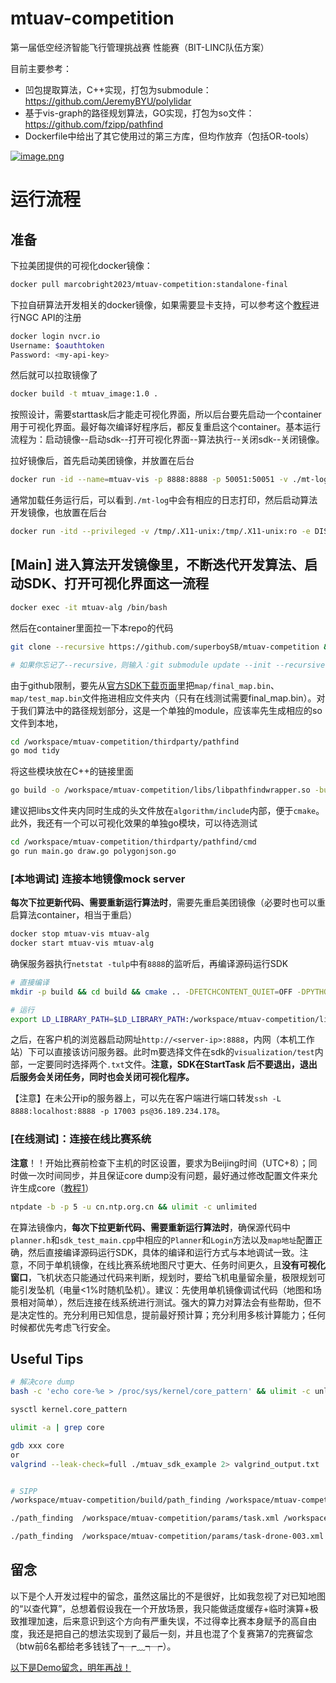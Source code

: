 # mtuav-competition
第一届低空经济智能飞行管理挑战赛 性能赛（BIT-LINC队伍方案）

目前主要参考：
* 凹包提取算法，C++实现，打包为submodule：https://github.com/JeremyBYU/polylidar
* 基于vis-graph的路径规划算法，GO实现，打包为so文件：https://github.com/fzipp/pathfind
* Dockerfile中给出了其它使用过的第三方库，但均作放弃（包括OR-tools）

[![image.png](https://i.postimg.cc/hGXks0zZ/image.png)](https://postimg.cc/PLkVrYM1)

# 运行流程
## 准备
下拉美团提供的可视化docker镜像：
```sh
docker pull marcobright2023/mtuav-competition:standalone-final
```
下拉自研算法开发相关的docker镜像，如果需要显卡支持，可以参考这个[教程](https://docs.nvidia.com/ngc/gpu-cloud/ngc-user-guide/index.html#generating-api-key)进行NGC API的注册
```sh
docker login nvcr.io
Username: $oauthtoken
Password: <my-api-key>
```
然后就可以拉取镜像了
```sh
docker build -t mtuav_image:1.0 .
```
按照设计，需要starttask后才能走可视化界面，所以后台要先启动一个container用于可视化界面。最好每次编译好程序后，都反复重启这个container。基本运行流程为：启动镜像--启动sdk--打开可视化界面--算法执行--关闭sdk--关闭镜像。

拉好镜像后，首先启动美团镜像，并放置在后台
```sh
docker run -id --name=mtuav-vis -p 8888:8888 -p 50051:50051 -v ./mt-log:/mt-log marcobright2023/mtuav-competition:standalone-final start
```
通常加载任务运行后，可以看到`./mt-log`中会有相应的日志打印，然后启动算法开发镜像，也放置在后台
```sh
docker run -itd --privileged -v /tmp/.X11-unix:/tmp/.X11-unix:ro -e DISPLAY=$DISPLAY --gpus all --network=host --name=mtuav-alg mtuav_image:1.0 /bin/bash
```

## [Main] 进入算法开发镜像里，不断迭代开发算法、启动SDK、打开可视化界面这一流程
```sh
docker exec -it mtuav-alg /bin/bash
```
然后在container里面拉一下本repo的代码
```sh
git clone --recursive https://github.com/superboySB/mtuav-competition && cd mtuav-competition

# 如果你忘记了--recursive，则输入：git submodule update --init --recursive
```
由于github限制，要先从[官方SDK下载页面](http://dpurl.cn/lLbhoTvz)里把`map/final_map.bin`、`map/test_map.bin`文件拖进相应文件夹内（只有在线测试需要final_map.bin）。对于我们算法中的路径规划部分，这是一个单独的module，应该率先生成相应的so文件到本地，
```sh
cd /workspace/mtuav-competition/thirdparty/pathfind
go mod tidy
```
将这些模块放在C++的链接里面
```sh
go build -o /workspace/mtuav-competition/libs/libpathfindwrapper.so -buildmode=c-shared main.go pathfind.go polygonjson.go
```
建议把libs文件夹内同时生成的头文件放在`algorithm/include`内部，便于`cmake`。此外，我还有一个可以可视化效果的单独go模块，可以待选测试
```sh
cd /workspace/mtuav-competition/thirdparty/pathfind/cmd 
go run main.go draw.go polygonjson.go
```

### [本地调试] 连接本地镜像mock server
**每次下拉更新代码、需要重新运行算法时**，需要先重启美团镜像（必要时也可以重启算法container，相当于重启）
```sh
docker stop mtuav-vis mtuav-alg
docker start mtuav-vis mtuav-alg
```
确保服务器执行`netstat -tulp`中有`8888`的监听后，再编译源码运行SDK
```sh
# 直接编译
mkdir -p build && cd build && cmake .. -DFETCHCONTENT_QUIET=OFF -DPYTHON_EXECUTABLE=$(python3 -c "import sys; print(sys.executable)") && make -j8

# 运行
export LD_LIBRARY_PATH=$LD_LIBRARY_PATH:/workspace/mtuav-competition/libs/ && ./mtuav_sdk_example
```
之后，在客户机的浏览器启动网址`http://<server-ip>:8888`，内网（本机工作站）下可以直接该访问服务器。此时m要选择文件在sdk的`visualization/test`内部，一定要同时选择两个`.txt`文件。**注意，SDK在StartTask 后不要退出，退出后服务会关闭任务，同时也会关闭可视化程序。**

【注意】在未公开ip的服务器上，可以先在客户端进行端口转发`ssh -L 8888:localhost:8888 -p 17003 ps@36.189.234.178`。



### [在线测试]：连接在线比赛系统
**注意**！！开始比赛前检查下主机的时区设置，要求为Beijing时间（UTC+8）；同时做一次时间同步，并且保证core dump没有问题，最好通过修改配置文件来允许生成core（[教程1](https://juejin.cn/post/7068889888527450125)）
```sh
ntpdate -b -p 5 -u cn.ntp.org.cn && ulimit -c unlimited
```
在算法镜像内，**每次下拉更新代码、需要重新运行算法时**，确保源代码中`planner.h`和`sdk_test_main.cpp`中相应的`Planner`和`Login`方法以及`map地址`配置正确，然后直接编译源码运行SDK，具体的编译和运行方式与本地调试一致。注意，不同于单机镜像，在线⽐赛系统地图尺寸更大、任务时间更久，且**没有可视化窗⼝**，⻜机状态只能通过代码来判断，规划时，要给⻜机电量留余量，极限规划可能引发坠机（电量<1%时随机坠机）。建议：先使⽤单机镜像调试代码（地图和场景相对简单），然后连接在线系统进⾏测试。强⼤的算⼒对算法会有些帮助，但不是决定性的。充分利⽤已知信息，提前最好预计算；充分利⽤多核计算能⼒；任何时候都优先考虑⻜⾏安全。


## Useful Tips
```sh
# 解决core dump
bash -c 'echo core-%e > /proc/sys/kernel/core_pattern' && ulimit -c unlimited

sysctl kernel.core_pattern

ulimit -a | grep core

gdb xxx core
or
valgrind --leak-check=full ./mtuav_sdk_example 2> valgrind_output.txt


# SIPP
/workspace/mtuav-competition/build/path_finding /workspace/mtuav-competition/params/task.xml /workspace/mtuav-competition/params/map.xml  /workspace/mtuav-competition/params/config.xml

./path_finding  /workspace/mtuav-competition/params/task.xml /workspace/mtuav-competition/params/map.xml  /workspace/mtuav-competition/params/config.xml

./path_finding  /workspace/mtuav-competition/params/task-drone-003.xml /workspace/mtuav-competition/params/map-drone-003.xml  /workspace/mtuav-competition/params/config.xml
```

## 留念
以下是个人开发过程中的留念，虽然这届比的不是很好，比如我忽视了对已知地图的“以查代算”，总想着假设我在一个开放场景，我只能做适度缓存+临时演算+极致推理加速，后来意识到这个方向有严重失误，不过得幸比赛本身赋予的高自由度，我还是把自己的想法实现到了最后一刻，并且也混了个复赛第7的完赛留念（btw前6名都给老多钱钱了┭┮﹏┭┮）。

[以下是Demo留念，明年再战！](docs/demo.mp4)
